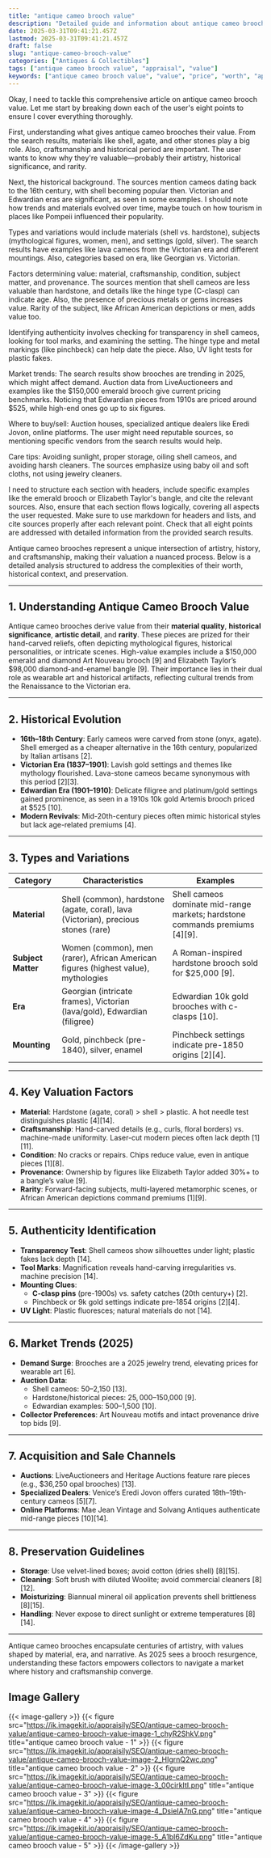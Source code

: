 ```yaml
---
title: "antique cameo brooch value"
description: "Detailed guide and information about antique cameo brooch value"
date: 2025-03-31T09:41:21.457Z
lastmod: 2025-03-31T09:41:21.457Z
draft: false
slug: "antique-cameo-brooch-value"
categories: ["Antiques & Collectibles"]
tags: ["antique cameo brooch value", "appraisal", "value"]
keywords: ["antique cameo brooch value", "value", "price", "worth", "appraisal"]
---
```


<think>
Okay, I need to tackle this comprehensive article on antique cameo brooch value. Let me start by breaking down each of the user's eight points to ensure I cover everything thoroughly. 

First, understanding what gives antique cameo brooches their value. From the search results, materials like shell, agate, and other stones play a big role. Also, craftsmanship and historical period are important. The user wants to know why they're valuable—probably their artistry, historical significance, and rarity. 

Next, the historical background. The sources mention cameos dating back to the 16th century, with shell becoming popular then. Victorian and Edwardian eras are significant, as seen in some examples. I should note how trends and materials evolved over time, maybe touch on how tourism in places like Pompeii influenced their popularity.

Types and variations would include materials (shell vs. hardstone), subjects (mythological figures, women, men), and settings (gold, silver). The search results have examples like lava cameos from the Victorian era and different mountings. Also, categories based on era, like Georgian vs. Victorian.

Factors determining value: material, craftsmanship, condition, subject matter, and provenance. The sources mention that shell cameos are less valuable than hardstone, and details like the hinge type (C-clasp) can indicate age. Also, the presence of precious metals or gems increases value. Rarity of the subject, like African American depictions or men, adds value too.

Identifying authenticity involves checking for transparency in shell cameos, looking for tool marks, and examining the setting. The hinge type and metal markings (like pinchbeck) can help date the piece. Also, UV light tests for plastic fakes.

Market trends: The search results show brooches are trending in 2025, which might affect demand. Auction data from LiveAuctioneers and examples like the $150,000 emerald brooch give current pricing benchmarks. Noticing that Edwardian pieces from 1910s are priced around $525, while high-end ones go up to six figures.

Where to buy/sell: Auction houses, specialized antique dealers like Eredi Jovon, online platforms. The user might need reputable sources, so mentioning specific vendors from the search results would help.

Care tips: Avoiding sunlight, proper storage, oiling shell cameos, and avoiding harsh cleaners. The sources emphasize using baby oil and soft cloths, not using jewelry cleaners.

I need to structure each section with headers, include specific examples like the emerald brooch or Elizabeth Taylor's bangle, and cite the relevant sources. Also, ensure that each section flows logically, covering all aspects the user requested. Make sure to use markdown for headers and lists, and cite sources properly after each relevant point. Check that all eight points are addressed with detailed information from the provided search results.
</think>

Antique cameo brooches represent a unique intersection of artistry, history, and craftsmanship, making their valuation a nuanced process. Below is a detailed analysis structured to address the complexities of their worth, historical context, and preservation.

---

## 1. **Understanding Antique Cameo Brooch Value**  
Antique cameo brooches derive value from their **material quality**, **historical significance**, **artistic detail**, and **rarity**. These pieces are prized for their hand-carved reliefs, often depicting mythological figures, historical personalities, or intricate scenes. High-value examples include a $150,000 emerald and diamond Art Nouveau brooch [9] and Elizabeth Taylor’s $98,000 diamond-and-enamel bangle [9]. Their importance lies in their dual role as wearable art and historical artifacts, reflecting cultural trends from the Renaissance to the Victorian era.

---

## 2. **Historical Evolution**  
- **16th–18th Century**: Early cameos were carved from stone (onyx, agate). Shell emerged as a cheaper alternative in the 16th century, popularized by Italian artisans [2].  
- **Victorian Era (1837–1901)**: Lavish gold settings and themes like mythology flourished. Lava-stone cameos became synonymous with this period [2][3].  
- **Edwardian Era (1901–1910)**: Delicate filigree and platinum/gold settings gained prominence, as seen in a 1910s 10k gold Artemis brooch priced at $525 [10].  
- **Modern Revivals**: Mid-20th-century pieces often mimic historical styles but lack age-related premiums [4].

---

## 3. **Types and Variations**  
| **Category**         | **Characteristics**                                                                 | **Examples**                                                                 |
|-----------------------|-------------------------------------------------------------------------------------|-----------------------------------------------------------------------------|
| **Material**          | Shell (common), hardstone (agate, coral), lava (Victorian), precious stones (rare) | Shell cameos dominate mid-range markets; hardstone commands premiums [4][9]. |
| **Subject Matter**    | Women (common), men (rarer), African American figures (highest value), mythologies | A Roman-inspired hardstone brooch sold for $25,000 [9].                     |
| **Era**               | Georgian (intricate frames), Victorian (lava/gold), Edwardian (filigree)           | Edwardian 10k gold brooches with c-clasps [10].                             |
| **Mounting**          | Gold, pinchbeck (pre-1840), silver, enamel                                          | Pinchbeck settings indicate pre-1850 origins [2][4].                        |

---

## 4. **Key Valuation Factors**  
- **Material**: Hardstone (agate, coral) > shell > plastic. A hot needle test distinguishes plastic [4][14].  
- **Craftsmanship**: Hand-carved details (e.g., curls, floral borders) vs. machine-made uniformity. Laser-cut modern pieces often lack depth [1][11].  
- **Condition**: No cracks or repairs. Chips reduce value, even in antique pieces [1][8].  
- **Provenance**: Ownership by figures like Elizabeth Taylor added 30%+ to a bangle’s value [9].  
- **Rarity**: Forward-facing subjects, multi-layered metamorphic scenes, or African American depictions command premiums [1][9].  

---

## 5. **Authenticity Identification**  
- **Transparency Test**: Shell cameos show silhouettes under light; plastic fakes lack depth [14].  
- **Tool Marks**: Magnification reveals hand-carving irregularities vs. machine precision [14].  
- **Mounting Clues**:  
  - **C-clasp pins** (pre-1900s) vs. safety catches (20th century+) [2].  
  - Pinchbeck or 9k gold settings indicate pre-1854 origins [2][4].  
- **UV Light**: Plastic fluoresces; natural materials do not [14].  

---

## 6. **Market Trends (2025)**  
- **Demand Surge**: Brooches are a 2025 jewelry trend, elevating prices for wearable art [6].  
- **Auction Data**:  
  - Shell cameos: $50–$2,150 [13].  
  - Hardstone/historical pieces: $25,000–$150,000 [9].  
  - Edwardian examples: $500–$1,500 [10].  
- **Collector Preferences**: Art Nouveau motifs and intact provenance drive top bids [9].  

---

## 7. **Acquisition and Sale Channels**  
- **Auctions**: LiveAuctioneers and Heritage Auctions feature rare pieces (e.g., $36,250 opal brooches) [13].  
- **Specialized Dealers**: Venice’s Eredi Jovon offers curated 18th–19th-century cameos [5][7].  
- **Online Platforms**: Mae Jean Vintage and Solvang Antiques authenticate mid-range pieces [10][14].  

---

## 8. **Preservation Guidelines**  
- **Storage**: Use velvet-lined boxes; avoid cotton (dries shell) [8][15].  
- **Cleaning**: Soft brush with diluted Woolite; avoid commercial cleaners [8][12].  
- **Moisturizing**: Biannual mineral oil application prevents shell brittleness [8][15].  
- **Handling**: Never expose to direct sunlight or extreme temperatures [8][14].  

---

Antique cameo brooches encapsulate centuries of artistry, with values shaped by material, era, and narrative. As 2025 sees a brooch resurgence, understanding these factors empowers collectors to navigate a market where history and craftsmanship converge.


## Image Gallery

{{< image-gallery >}}
  {{< figure src="https://ik.imagekit.io/appraisily/SEO/antique-cameo-brooch-value/antique-cameo-brooch-value-image-1_chyR2ShkV.png" title="antique cameo brooch value - 1" >}}
  {{< figure src="https://ik.imagekit.io/appraisily/SEO/antique-cameo-brooch-value/antique-cameo-brooch-value-image-2_HIgrnQ2wc.png" title="antique cameo brooch value - 2" >}}
  {{< figure src="https://ik.imagekit.io/appraisily/SEO/antique-cameo-brooch-value/antique-cameo-brooch-value-image-3_00cirkItI.png" title="antique cameo brooch value - 3" >}}
  {{< figure src="https://ik.imagekit.io/appraisily/SEO/antique-cameo-brooch-value/antique-cameo-brooch-value-image-4_DsieIA7nG.png" title="antique cameo brooch value - 4" >}}
  {{< figure src="https://ik.imagekit.io/appraisily/SEO/antique-cameo-brooch-value/antique-cameo-brooch-value-image-5_A1bI6ZdKu.png" title="antique cameo brooch value - 5" >}}
{{< /image-gallery >}}

